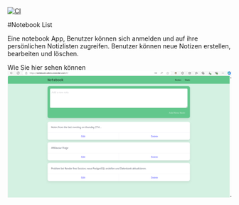 [![CI](https://github.com/Dkeidek/notebook_backend/actions/workflows/tests.yml/badge.svg)](https://github.com/Dkeidek/notebook_backend/actions/workflows/tests.yml)



#Notebook List


Eine notebook App, Benutzer können sich anmelden und auf ihre persönlichen Notizlisten zugreifen.
Benutzer können neue Notizen erstellen, bearbeiten und löschen.

Wie Sie hier sehen können
![Screenshot](https://github.com/Dkeidek/notebook_backend/blob/main/Screenshot%202024-07-19%20155536.png?raw=true)
